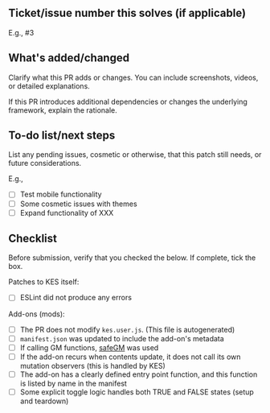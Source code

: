 ## Ticket/issue number this solves (if applicable)

E.g., #3

## What's added/changed

Clarify what this PR adds or changes. You can include screenshots, videos, or detailed explanations.

If this PR introduces additional dependencies or changes the underlying framework, explain the rationale.

## To-do list/next steps

List any pending issues, cosmetic or otherwise, that this patch still needs, or future considerations.

E.g.,

- [ ] Test mobile functionality
- [ ] Some cosmetic issues with themes
- [ ] Expand functionality of XXX

## Checklist

Before submission, verify that you checked the below. If complete, tick the box.

Patches to KES itself:
- [ ] ESLint did not produce any errors

Add-ons (mods):
- [ ] The PR does not modify `kes.user.js`. (This file is autogenerated)
- [ ] `manifest.json` was updated to include the add-on's metadata
- [ ] If calling GM functions, [safeGM](https://aclist.github.io/kes/kes.html#_compatibility_api) was used
- [ ] If the add-on recurs when contents update, it does not call its own mutation observers (this is handled by KES)
- [ ] The add-on has a clearly defined entry point function, and this function is listed by name in the manifest
- [ ] Some explicit toggle logic handles both TRUE and FALSE states (setup and teardown)
